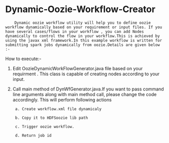# Dynamic-Oozie-Workflow-Creator

        Dynamic oozie workflow utility will help you to define oozie workflow dynamically based on your requirement or input files. If you have several cases/flows in your workflow , you can add Nodes dynamically to control the flow in your workflow.This is achieved by using the javax xml framework.In this example workflow is written for submitting spark jobs dynamically from oozie.Details are given below :- 

How to execute:- 

1. Edit OozieDynamicWorkFlowGenerator.java file based on your requirment . This class is capable of creating nodes according to your input.

2. Call main  method of DynWfGenerator.java.If you want to pass command line arguments along with main method call, please change the code accordingly. This will perform following actions

        a. Create workflow.xml file dynamicaly

        b. Copy it to HDFSoozie lib path

        c. Trigger oozie workflow.

        d. Return job id 
 
 
 
